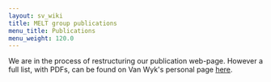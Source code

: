 ```yaml
---
layout: sv_wiki
title: MELT group publications
menu_title: Publications
menu_weight: 120.0
---
```


We are in the process of restructuring our publication web-page.
However a full list, with PDFs, can be found on Van Wyk's personal
page [here](http://www-users.cs.umn.edu/~evw/pubs.html).

